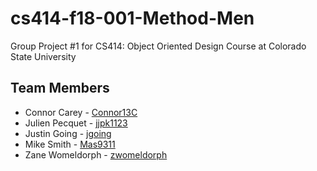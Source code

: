 # cs414-f18-001-Method-Men
Group Project #1 for CS414: Object Oriented Design Course at Colorado State University

## Team Members
* Connor Carey - [Connor13C](https://github.com/Connor13C)
* Julien Pecquet - [jjpk1123](https://github.com/jjpk1123)
* Justin Going - [jgoing](https://github.com/jgoing)
* Mike Smith - [Mas9311](https://github.com/Mas9311)
* Zane Womeldorph - [zwomeldorph](https://github.com/zwomeldorph)
